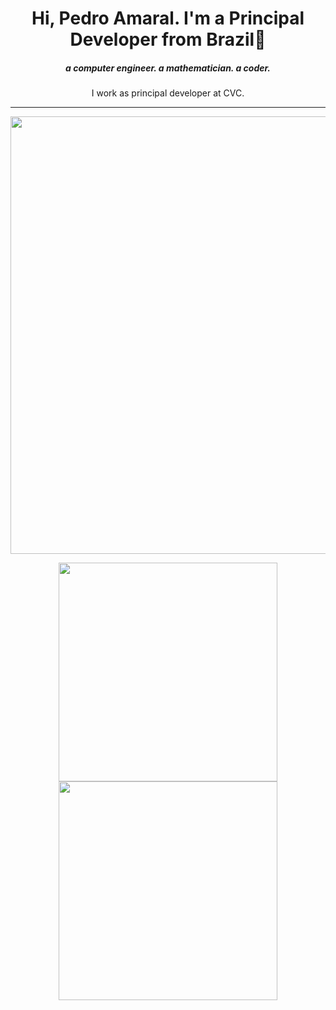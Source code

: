 <h1 align="center">
  Hi, Pedro Amaral. I'm a Principal Developer from Brazil👋
</h1>

<h5 align="center">a computer engineer. a mathematician. a coder.</h5>


<div align="center">
  <div>
    I work as principal developer at CVC.
  </div>
</div>

---


<p align="center">
  <img style="width:700px" src="http://github-profile-summary-cards.vercel.app/api/cards/profile-details?username=pdroamrl&theme=chartreuse_dark" />
</p>

<p align="center">
  <img style="width:350px" src="http://github-profile-summary-cards.vercel.app/api/cards/most-commit-language?username=hlhr202&theme=chartreuse_dark" />
  <img style="width:350px" src="http://github-profile-summary-cards.vercel.app/api/cards/stats?username=pdroamrl&theme=chartreuse_dark" />
</p>
